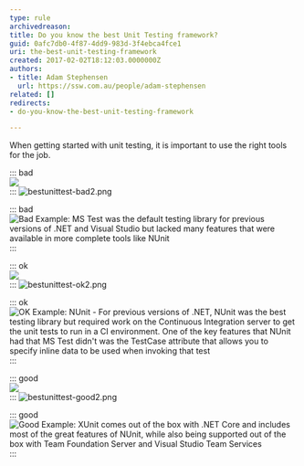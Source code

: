 ```yaml
---
type: rule
archivedreason: 
title: Do you know the best Unit Testing framework?
guid: 0afc7db0-4f87-4dd9-983d-3f4ebca4fce1
uri: the-best-unit-testing-framework
created: 2017-02-02T18:12:03.0000000Z
authors:
- title: Adam Stephensen
  url: https://ssw.com.au/people/adam-stephensen
related: []
redirects:
- do-you-know-the-best-unit-testing-framework

---
```


When getting started with unit testing, it is important to use the right tools for the job.

<!--endintro-->


::: bad  
![](bestunittest-bad1.png)  
:::
![bestunittest-bad2.png](bestunittest-bad1.png)

::: bad  
![Bad Example: MS Test was the default testing library for previous versions of .NET and Visual Studio but lacked many features that were available in more complete tools like NUnit](bestunittest-bad1.png)  
:::


::: ok  
![](bestunittest-bad1.png)  
:::
![bestunittest-ok2.png](bestunittest-bad1.png)

::: ok  
![OK Example: NUnit - For previous versions of .NET, NUnit was the best testing library but required work on the Continuous Integration server to get the unit tests to run in a CI environment. One of the key features that NUnit had that MS Test didn't was the TestCase attribute that allows you to specify inline data to be used when invoking that test](bestunittest-bad1.png)  
:::


::: good  
![](bestunittest-bad1.png)  
:::
![bestunittest-good2.png](bestunittest-bad1.png)

::: good  
![Good Example: XUnit comes out of the box with .NET Core and includes most of the great features of NUnit, while also being supported out of the box with Team Foundation Server and Visual Studio Team Services](bestunittest-bad1.png)  
:::

